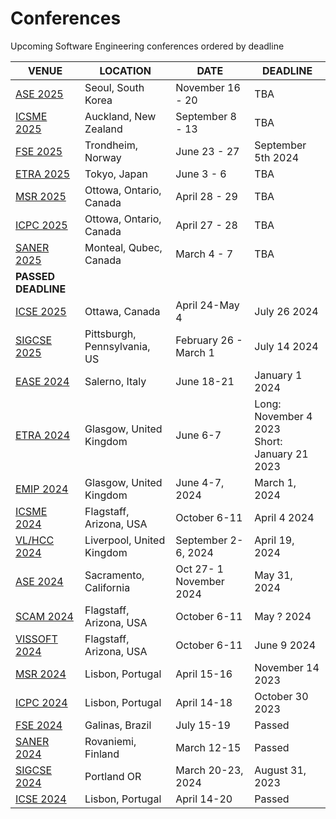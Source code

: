 # Conferences
Upcoming Software Engineering conferences ordered by deadline

<table>
  <thead>
    <tr>
      <th>VENUE</th>
      <th>LOCATION</th>
      <th>DATE</th>
      <th>DEADLINE</th>
    </tr>
  </thead>
  <tbody></tbody>
    <tr>
      <td><a href="https://conf.researchr.org/home/ase-2025">ASE 2025</td>
      <td>Seoul, South Korea</td>
      <td>November 16 - 20</td>
      <td>TBA</td>
    </tr>
     <tr>
      <td><a href="https://conf.researchr.org/home/icsme-2025">ICSME 2025</td>
      <td>Auckland, New Zealand</td>
      <td>September 8 - 13</'td>
      <td>TBA</td>
    </tr>
    <tr>
      <td><a href="https://conf.researchr.org/home/fse-2025">FSE 2025</td>
      <td>Trondheim, Norway</td>
      <td>June 23 - 27</td>
      <td>September 5th 2024</td>
    </tr>
    <tr>
      <td><a href="http://etra.acm.org/2025/">ETRA 2025</td>
      <td>Tokyo, Japan</td>
      <td>June 3 - 6</td>
      <td>TBA</td>
    </tr>
    <tr>
      <td><a href="https://2025.msrconf.org/">MSR 2025</td>
      <td>Ottowa, Ontario, Canada</td>
      <td>April 28 - 29</td>
      <td>TBA</td>
    </tr>
    <tr>
      <td><a href="https://conf.researchr.org/track/icpc-2025/icpc-2025-research">ICPC 2025</td>
      <td>Ottowa, Ontario, Canada</td>
      <td>April 27 - 28</td>
      <td>TBA</td>
    </tr>
    <tr>
      <td><a href="https://conf.researchr.org/home/saner-2025">SANER 2025</td>
      <td>Monteal, Qubec, Canada</td>
      <td>March 4 - 7</td>
      <td>TBA</td>
    </tr>
    <tr>
      <td><b>PASSED DEADLINE</b></td>
      <td></td>
      <td> </td>
      <td> </td>
    </tr>
    <tr>
      <td><a href="https://conf.researchr.org/home/icse-2025">ICSE 2025</td>
      <td>Ottawa, Canada</td>
      <td>April 24-May 4</td>
      <td>July 26 2024</td>
    </tr>
    <tr>
      <td><a href="https://sigcse2025.sigcse.org/">SIGCSE 2025</td>
      <td>Pittsburgh, Pennsylvania, US</td>
      <td>February 26 - March 1</td>
      <td>July 14 2024</td>
    </tr>
    <tr>
      <td><a href="https://conf.researchr.org/home/ease-2024">EASE 2024</a></td>
      <td>Salerno, Italy</td>
      <td>June 18-21</td>
      <td>January 1 2024</td>
    </tr>
      <tr>
      <td><a href="https://etra.acm.org/2024/cfp.html">ETRA 2024</a></td>
      <td>Glasgow, United Kingdom</td>
      <td>June 6-7</td>
      <td>Long: November 4 2023<br/>Short: January 21 2023</td>
    </tr>
    <tr>
      <td><a href="http://www.emipws.org/">EMIP 2024</a></td>
      <td>Glasgow, United Kingdom</td>
      <td>June 4-7, 2024 </td>
      <td>March 1, 2024 </td>
    </tr>
    <tr>
      <td><a href="https://conf.researchr.org/home/icsme-2024">ICSME 2024</a></td>
      <td>Flagstaff, Arizona, USA</td>
      <td>October 6-11</td>
      <td>April 4 2024</td>
    </tr>
    <tr>
      <td><a href="https://conf.researchr.org/home/vlhcc-2024">VL/HCC 2024</a></td>
      <td>Liverpool, United Kingdom</td>
      <td>September 2-6,  2024  </td>
      <td> April 19, 2024</td>
    </tr>
    <tr>
      <td><a href="https://conf.researchr.org/home/ase-2024">ASE 2024</a></td>
      <td>Sacramento, California</td>
      <td>Oct 27- 1 November 2024 </td>
      <td>May 31, 2024 </td>
    </tr>
    <tr>
      <td><a href="http://www.ieee-scam.org/">SCAM 2024</a></td>
      <td>Flagstaff, Arizona, USA</td>
      <td>October 6-11 </td>
      <td> May ? 2024</td>
    </tr>
    <tr>
      <td><a href="https://vissoft.info/">VISSOFT 2024</a></td>
      <td>Flagstaff, Arizona, USA</td>
      <td>October 6-11</td>
      <td>June 9 2024</td>
    </tr>
    <tr>
      <td><a href="https://2024.msrconf.org/">MSR 2024</a></td>
      <td>Lisbon, Portugal</td>
      <td>April 15-16</td>
      <td>November 14 2023</td>
    </tr>
    <tr>
      <td><a href="https://conf.researchr.org/home/icpc-2024">ICPC 2024</a></td>
      <td>Lisbon, Portugal</td>
      <td>April 14-18</td>
      <td>October 30 2023</td>
    </tr>
     <tr>
      <td><a href="https://2024.esec-fse.org/">FSE 2024</a></td>
      <td>Galinas, Brazil</td>
      <td>July 15-19</td>
      <td>Passed</td>
    </tr>
    <tr>
      <td><a href="https://conf.researchr.org/home/saner-2024">SANER 2024</a></td>
      <td>Rovaniemi, Finland</td>
      <td>March 12-15</td>
      <td>Passed</td>
    </tr>
    <tr>
      <td><a href="https://sigcse2024.sigcse.org/">SIGCSE 2024</a></td>
      <td>Portland OR </td>
      <td>March 20-23, 2024 </td>
      <td>August 31, 2023 </td>
    </tr>
        <tr>
      <td><a href="https://conf.researchr.org/home/icse-2024">ICSE 2024</a></td>
      <td>Lisbon, Portugal</td>
      <td>April 14-20</td>
      <td>Passed</td>
    </tr>



  </tbody>
</table>
